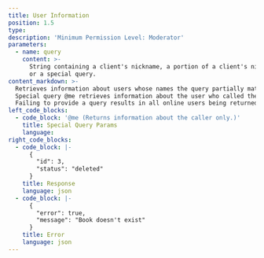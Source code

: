 ```yaml
---
title: User Information
position: 1.5
type:
description: 'Minimum Permission Level: Moderator'
parameters:
  - name: query
    content: >-
      String containing a client's nickname, a portion of a client's nickname,
      or a special query.
content_markdown: >-
  Retrieves information about users whose names the query partially matches.
  Special query @me retrieves information about the user who called the command.
  Failing to provide a query results in all online users being returned.
left_code_blocks:
  - code_block: '@me (Returns information about the caller only.)'
    title: Special Query Params
    language:
right_code_blocks:
  - code_block: |-
      {
        "id": 3,
        "status": "deleted"
      }
    title: Response
    language: json
  - code_block: |-
      {
        "error": true,
        "message": "Book doesn't exist"
      }
    title: Error
    language: json
---
```


